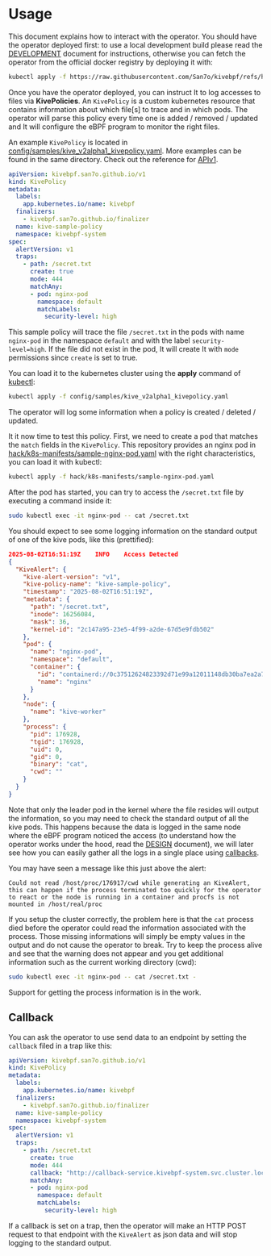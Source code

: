 # Usage

This document explains how to interact with the operator. You should
have the operator deployed first: to use a local development build
please read the [DEVELOPMENT](./DEVELOPMENT.md) document for
instructions, otherwise you can fetch the operator from the official
docker registry by deploying it with:

```bash
kubectl apply -f https://raw.githubusercontent.com/San7o/kivebpf/refs/heads/main/dist/install-remote.yaml
```

Once you have the operator deployed, you can instruct It to log
accesses to files via **KivePolicies**. An `KivePolicy` is a custom
kubernetes resource that contains information about which file[s] to
trace and in which pods.  The operator will parse this policy every
time one is added / removed / updated and It will configure the eBPF
program to monitor the right files.

An example `KivePolicy` is located in
[config/samples/kive_v2alpha1_kivepolicy.yaml](../config/samples/kive_v2alpha1_kivepolicy.yaml).
More examples can be found in the same directory. Check out the
reference for [APIv1](./APIv1.md).


```yaml
apiVersion: kivebpf.san7o.github.io/v1
kind: KivePolicy
metadata:
  labels:
    app.kubernetes.io/name: kivebpf
  finalizers:
    - kivebpf.san7o.github.io/finalizer
  name: kive-sample-policy
  namespace: kivebpf-system
spec:
  alertVersion: v1
  traps:
    - path: /secret.txt
      create: true
      mode: 444
      matchAny:
      - pod: nginx-pod
        namespace: default
        matchLabels:
          security-level: high
```

This sample policy will trace the file `/secret.txt` in the pods with
name `nginx-pod` in the namespace `default` and with the label
`security-level=high`. If the file did not exist in the pod, It will
create It with `mode` permissions since `create` is set to true.

You can load it to the kubernetes cluster using the **apply** command
of [kubectl](https://kubernetes.io/docs/reference/kubectl/):

```bash
kubectl apply -f config/samples/kive_v2alpha1_kivepolicy.yaml
```

The operator will log some information when a policy is created /
deleted / updated.

It it now time to test this policy. First, we need to create a pod
that matches the `match` fields in the `KivePolicy`. This repository
provides an nginx pod in
[hack/k8s-manifests/sample-nginx-pod.yaml](../hack/k8s-manifests/sample-nginx-pod.yaml)
with the right characteristics, you can load it with kubectl:

```bash
kubectl apply -f hack/k8s-manifests/sample-nginx-pod.yaml
```

After the pod has started, you can try to access the `/secret.txt` file
by executing a command inside it:

```bash
sudo kubectl exec -it nginx-pod -- cat /secret.txt
```

You should expect to see some logging information on the standard
output of one of the kive pods, like this (prettified):

```json
2025-08-02T16:51:19Z    INFO    Access Detected
{
  "KiveAlert": {
    "kive-alert-version": "v1",
    "kive-policy-name": "kive-sample-policy",
    "timestamp": "2025-08-02T16:51:19Z",
    "metadata": {
      "path": "/secret.txt",
      "inode": 16256084,
      "mask": 36,
      "kernel-id": "2c147a95-23e5-4f99-a2de-67d5e9fdb502"
    },
    "pod": {
      "name": "nginx-pod",
      "namespace": "default",
      "container": {
        "id": "containerd://0c37512624823392d71e99a12011148db30ba7ea2a74fc7ff8bd5f85bc7b499c",
        "name": "nginx"
      }
    },
    "node": {
      "name": "kive-worker"
    },
    "process": {
      "pid": 176928,
      "tgid": 176928,
      "uid": 0,
      "gid": 0,
      "binary": "cat",
      "cwd": ""
    }
  }
}
```

Note that only the leader pod in the kernel where the file resides
will output the information, so you may need to check the standard
output of all the kive pods. This happens because the data is logged
in the same node where the eBPF program noticed the access (to
understand how the operator works under the hood, read the
[DESIGN](./DESIGN.md) document), we will later see how you can easily
gather all the logs in a single place using [callbacks](#callback).

You may have seen a message like this just above the alert:

```
Could not read /host/proc/176917/cwd while generating an KiveAlert, this can happen if the process terminated too quickly for the operator to react or the node is running in a container and procfs is not mounted in /host/real/proc
```

If you setup the cluster correctly, the problem here is that the `cat`
process died before the operator could read the information associated
with the process. Those missing informations will simply be empty
values in the output and do not cause the operator to break. Try to
keep the process alive and see that the warning does not appear and
you get additional information such as the current working directory
(cwd):

```bash
sudo kubectl exec -it nginx-pod -- cat /secret.txt -
```

Support for getting the process information is in the work.

<a name="callback"></a>

## Callback

You can ask the operator to use send data to an endpoint by setting
the `callback` filed in a trap like this:

```yaml
apiVersion: kivebpf.san7o.github.io/v1
kind: KivePolicy
metadata:
  labels:
    app.kubernetes.io/name: kivebpf
  finalizers:
    - kivebpf.san7o.github.io/finalizer
  name: kive-sample-policy
  namespace: kivebpf-system
spec:
  alertVersion: v1
  traps:
    - path: /secret.txt
      create: true
      mode: 444
      callback: "http://callback-service.kivebpf-system.svc.cluster.local:9376/ingest"  # HERE
      matchAny:
      - pod: nginx-pod
        namespace: default
        matchLabels:
          security-level: high
```

If a callback is set on a trap, then the operator will make an HTTP
POST request to that endpoint with the `KiveAlert` as json data and
will stop logging to the standard output.
